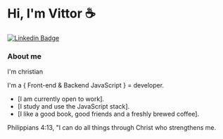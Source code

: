 
# Hi, I'm Vittor ☕
[![Linkedin Badge](https://img.shields.io/badge/-LinkedIn-blue?style=flat-square&logo=Linkedin&logoColor=white&link=https://www.linkedin.com/vittor-emanoel-8971321b1/)](https://www.linkedin.com/in/vittor-emanoel-8971321b1/)


### About me

 I'm christian
 
 I'm a { Front-end & Backend JavaScript }  = developer.
 
 *  [I am currently open to work].
 *  [I study and use the JavaScript stack].
 *  [I like a good book, good friends and a freshly brewed coffee].

Philippians 4:13, "I can do all things through Christ who strengthens me. 



